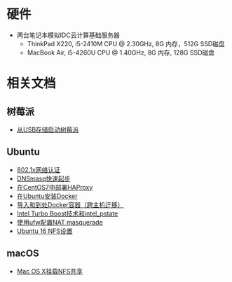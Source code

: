 # 硬件

* 两台笔记本模拟IDC云计算基础服务器
  * ThinkPad X220, i5-2410M CPU @ 2.30GHz, 8G 内存，512G SSD磁盘
  * MacBook Air, i5-4260U CPU @ 1.40GHz, 8G 内存, 128G SSD磁盘

# 相关文档

## 树莓派

* [从USB存储启动树莓派](../../develop/raspberry_pi/boot_from_usb_storage_on_raspberry_pi)

## Ubuntu

* [802.1x网络认证](../../os/linux/ubuntu/system_administration/network/802.1x_authentication)
* [DNSmasq快速起步](../../service/dns/dnsmasq/dnsmasq_quick_startup)
* [在CentOS7中部署HAProxy](../../service/haproxy/deploy_haproxy_in_centos7)
* [在Ubuntu安装Docker](../../virtual/docker/engine/install/deploy_docker_in_ubuntu)
* [导入和到处Docker容器（跨主机迁移）](../../virtual/docker/using_docker/export_and_import_containers_with_docker)
* [Intel Turbo Boost技术和intel_pstate](../../os/linux/kernel/cpu/intel_turbo_boost_and_pstate)
* [使用ufw配置NAT masquerade](../../os/linux/network/firewall/ufw/nat_masquerade_in_ufw)
* [Ubuntu 16 NFS设置](../../service/nfs/setup_nfs_on_ubuntu16.md)

## macOS

* [Mac OS X挂载NFS共享](../../develop/mac/mount_nfs_share)